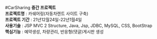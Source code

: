 #CarSharing
<B>중간 프로젝트</B><BR>
<B>프로젝트명</B> : 카쉐어링(자동차렌트 사이트 구축)<BR>
<B>프로젝트 기간</B> : 21년12월24일-22년1월4일<BR>
<B>사용기술</B> : JSP MVC 2 Structure, Java, Jsp, JDBC, MySQL, CSS, BootStrap<BR>
<B>핵심기능</B> : 예약생성, 차량관리, 반응형(댓글)게시판 생성<BR>
